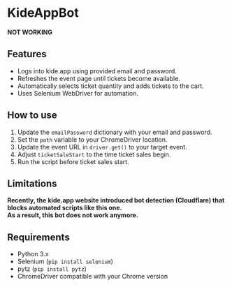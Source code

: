 # KideAppBot
**NOT WORKING**
## Features

- Logs into kide.app using provided email and password.
- Refreshes the event page until tickets become available.
- Automatically selects ticket quantity and adds tickets to the cart.
- Uses Selenium WebDriver for automation.

## How to use

1. Update the `emailPassword` dictionary with your email and password.
2. Set the `path` variable to your ChromeDriver location.
3. Update the event URL in `driver.get()` to your target event.
4. Adjust `ticketSaleStart` to the time ticket sales begin.
5. Run the script before ticket sales start.
   
## Limitations

**Recently, the kide.app website introduced bot detection (Cloudflare) that blocks automated scripts like this one.**  
**As a result, this bot does not work anymore.**

## Requirements

- Python 3.x
- Selenium (`pip install selenium`)
- pytz (`pip install pytz`)
- ChromeDriver compatible with your Chrome version
